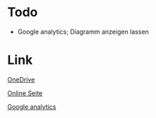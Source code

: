 # Todo
- Google analytics; Diagramm anzeigen lassen

# Link
[OneDrive](https://onedrive.live.com/View.aspx?resid=B8C68B1BEF1D3C90!521&wd=target(Allgemein.one%7Cb0d44308-c273-49cf-bdfd-32bc3700c352/Aufgabenstellung%7C6dca1bd6-5832-4ab3-8d8b-a9114ef13619/)&authkey=!AHAXCnFh1D5m8ps)

[Online Seite](https://lotto.dotbehindyou.de/)

[Google analytics](https://analytics.google.com/analytics/web/provision/#/provision/create)